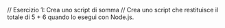 // Esercizio 1: Crea uno script di somma
// Crea uno script che restituisce il totale di 5 + 6 quando lo esegui con Node.js.

